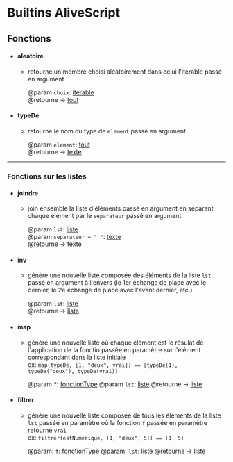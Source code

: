 # Builtins AliveScript

## Fonctions

-   #### aleatoire

    -   retourne un membre choisi aléatoirement dans celui l'itérable passé en argument

        @param `choix`: [iterable][type_builtins]  
        @retourne -> [tout][type_builtins]

-   #### typeDe

    -   retourne le nom du type de `element` passé en argument

        @param `element`: [tout][type_builtins]  
        @retourne -> [texte][type_builtins]

---

### Fonctions sur les listes

-   #### joindre

    -   join ensemble la liste d'éléments passé en argument en séparant chaque élément par le `separateur` passé en argument

        @param `lst`: [liste][type_builtins]  
        @param `separateur = " "`: [texte][type_builtins]  
        @retourne -> [texte][type_builtins]

-   #### inv

    -   génère une nouvelle liste composée des éléments de la liste `lst` passé en argument à l'envers (le 1er échange de place avec le dernier, le 2e échange de place avec l'avant dernier, etc.)

        @param `lst`: [liste][type_builtins]  
        @retourne -> [liste][type_builtins]

-   #### map

    -   génère une nouvelle liste où chaque élément est le résulat de l'application de la fonctio passée en paramètre sur l'élément correspondant dans la liste initiale  
        ex: `map(typeDe, [1, "deux", vrai]) == [typeDe(1), typeDe("deux"), typeDe(vrai)]`

        @param `f`: [fonctionType][type_builtins]
        @param `lst`: [liste][type_builtins]
        @retourne -> [liste][type_builtins]

-   #### filtrer

    -   génère une nouvelle liste composée de tous les éléments de la liste `lst` passée en paramètre où la fonction `f` passée en paramètre retourne `vrai`  
        ex: `filtrer(estNumerique, [1, "deux", 5]) == [1, 5]`

        @param: `f`: [fonctionType][type_builtins]
        @param: `lst`: [liste][type_builtins]
        @retourne -> [liste][type_builtins]

[type_builtins]: aliveScript.md/#Typesbuiltins
